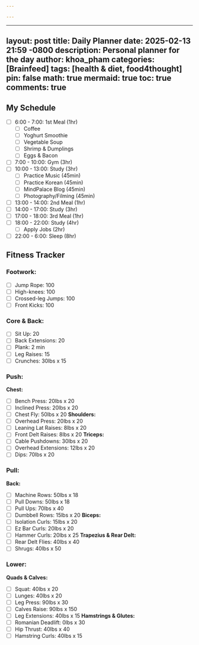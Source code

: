 ```yaml
---

---
```

---
layout: post
title: Daily Planner
date: 2025-02-13 21:59 -0800
description: Personal planner for the day
author: khoa_pham
categories: [Brainfeed]
tags: [health & diet, food4thought]
pin: false
math: true
mermaid: true
toc: true
comments: true
---


## My Schedule
- [ ] 6:00 - 7:00: 1st Meal (1hr)
    - [ ] Coffee
    - [ ] Yoghurt Smoothie 
    - [ ] Vegetable Soup
    - [ ] Shrimp & Dumplings
    - [ ] Eggs & Bacon
- [ ] 7:00 - 10:00: Gym (3hr)
- [ ] 10:00 - 13:00: Study (3hr)
    - [ ] Practice Music (45min)
    - [ ] Practice Korean (45min)
    - [ ] MindPalace Blog (45min)
    - [ ] Photography/Filming (45min)
- [ ] 13:00 - 14:00: 2nd Meal (1hr)
- [ ] 14:00 - 17:00: Study (3hr)
- [ ] 17:00 - 18:00: 3rd Meal (1hr)
- [ ] 18:00 - 22:00: Study (4hr)
    - [ ] Apply Jobs (2hr)
- [ ] 22:00 - 6:00: Sleep (8hr)

## Fitness Tracker
### Footwork:
- [ ] Jump Rope: 100
- [ ] High-knees: 100
- [ ] Crossed-leg Jumps: 100
- [ ] Front Kicks: 100

### Core & Back:
- [ ] Sit Up: 20
- [ ] Back Extensions: 20
- [ ] Plank: 2 min
- [ ] Leg Raises: 15
- [ ] Crunches: 30lbs x 15

### Push:
**Chest:**
- [ ] Bench Press: 20lbs x 20
- [ ] Inclined Press: 20lbs x 20
- [ ] Chest Fly: 50lbs x 20
**Shoulders:**
- [ ] Overhead Press: 20lbs x 20
- [ ] Leaning Lat Raises: 8lbs x 20
- [ ] Front Delt Raises: 8lbs x 20
**Triceps:**
- [ ] Cable Pushdowns: 30lbs x 20
- [ ] Overhead Extensions: 12lbs x 20
- [ ] Dips: 70lbs x 20

### Pull:
**Back:**
- [ ] Machine Rows: 50lbs x 18
- [ ] Pull Downs: 50lbs x 18
- [ ] Pull Ups: 70lbs x 40
- [ ] Dumbbell Rows: 15lbs x 20
**Biceps:**
- [ ] Isolation Curls: 15lbs x 20
- [ ] Ez Bar Curls: 20lbs x 20
- [ ] Hammer Curls: 20lbs x 25
**Trapezius & Rear Delt:**
- [ ] Rear Delt Flies: 40lbs x 40
- [ ] Shrugs: 40lbs x 50

### Lower:
**Quads & Calves:**
- [ ] Squat: 40lbs x 20
- [ ] Lunges: 40lbs x 20
- [ ] Leg Press: 90lbs x 30
- [ ] Calves Raise: 90lbs x 150
- [ ] Leg Extensions: 40lbs x 15
**Hamstrings & Glutes:**
- [ ] Romanian Deadlift: 0lbs x 30
- [ ] Hip Thrust: 40lbs x 40
- [ ] Hamstring Curls: 40lbs x 15